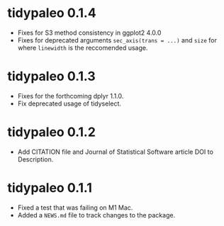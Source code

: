 # tidypaleo 0.1.4

* Fixes for S3 method consistency in ggplot2 4.0.0
* Fixes for deprecated arguments `sec_axis(trans = ...)` and `size` for
  where `linewidth` is the reccomended usage.

# tidypaleo 0.1.3

* Fixes for the forthcoming dplyr 1.1.0.
* Fix deprecated usage of tidyselect.

# tidypaleo 0.1.2

* Add CITATION file and Journal of Statistical Software
  article DOI to Description.

# tidypaleo 0.1.1

* Fixed a test that was failing on M1 Mac.
* Added a `NEWS.md` file to track changes to the package.

